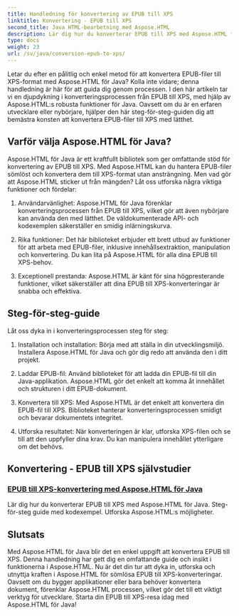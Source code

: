 ```yaml
---
title: Handledning för konvertering av EPUB till XPS
linktitle: Konvertering - EPUB till XPS
second_title: Java HTML-bearbetning med Aspose.HTML
description: Lär dig hur du konverterar EPUB till XPS med Aspose.HTML för Java. Få en steg-för-steg-guide och kodexempel, och utforska Aspose.HTMLs möjligheter i dessa handledningar.
type: docs
weight: 23
url: /sv/java/conversion-epub-to-xps/
---
```


Letar du efter en pålitlig och enkel metod för att konvertera EPUB-filer till XPS-format med Aspose.HTML för Java? Kolla inte vidare; denna handledning är här för att guida dig genom processen. I den här artikeln tar vi en djupdykning i konverteringsprocessen från EPUB till XPS, med hjälp av Aspose.HTML:s robusta funktioner för Java. Oavsett om du är en erfaren utvecklare eller nybörjare, hjälper den här steg-för-steg-guiden dig att bemästra konsten att konvertera EPUB-filer till XPS med lätthet.

## Varför välja Aspose.HTML för Java?

Aspose.HTML för Java är ett kraftfullt bibliotek som ger omfattande stöd för konvertering av EPUB till XPS. Med Aspose.HTML kan du hantera EPUB-filer sömlöst och konvertera dem till XPS-format utan ansträngning. Men vad gör att Aspose.HTML sticker ut från mängden? Låt oss utforska några viktiga funktioner och fördelar:

1. Användarvänlighet: Aspose.HTML för Java förenklar konverteringsprocessen från EPUB till XPS, vilket gör att även nybörjare kan använda den med lätthet. De väldokumenterade API- och kodexemplen säkerställer en smidig inlärningskurva.

2. Rika funktioner: Det här biblioteket erbjuder ett brett utbud av funktioner för att arbeta med EPUB-filer, inklusive innehållsextraktion, manipulation och konvertering. Du kan lita på Aspose.HTML för alla dina EPUB till XPS-behov.

3. Exceptionell prestanda: Aspose.HTML är känt för sina högpresterande funktioner, vilket säkerställer att dina EPUB till XPS-konverteringar är snabba och effektiva.

## Steg-för-steg-guide

Låt oss dyka in i konverteringsprocessen steg för steg:

1. Installation och installation: Börja med att ställa in din utvecklingsmiljö. Installera Aspose.HTML för Java och gör dig redo att använda den i ditt projekt.

2. Laddar EPUB-fil: Använd biblioteket för att ladda din EPUB-fil till din Java-applikation. Aspose.HTML gör det enkelt att komma åt innehållet och strukturen i ditt EPUB-dokument.

3. Konvertera till XPS: Med Aspose.HTML är det enkelt att konvertera din EPUB-fil till XPS. Biblioteket hanterar konverteringsprocessen smidigt och bevarar dokumentets integritet.

4. Utforska resultatet: När konverteringen är klar, utforska XPS-filen och se till att den uppfyller dina krav. Du kan manipulera innehållet ytterligare om det behövs.

## Konvertering - EPUB till XPS självstudier
### [EPUB till XPS-konvertering med Aspose.HTML för Java](./convert-epub-to-xps/)
Lär dig hur du konverterar EPUB till XPS med Aspose.HTML för Java. Steg-för-steg guide med kodexempel. Utforska Aspose.HTML:s möjligheter.

## Slutsats

Med Aspose.HTML för Java blir det en enkel uppgift att konvertera EPUB till XPS. Denna handledning har gett dig en omfattande guide och insikt i funktionerna i Aspose.HTML. Nu är det din tur att dyka in, utforska och utnyttja kraften i Aspose.HTML för sömlösa EPUB till XPS-konverteringar. Oavsett om du bygger applikationer eller bara behöver konvertera dokument, förenklar Aspose.HTML processen, vilket gör det till ett viktigt verktyg för utvecklare. Starta din EPUB till XPS-resa idag med Aspose.HTML för Java!